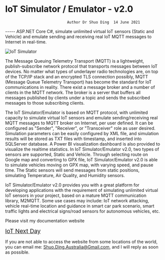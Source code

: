 # IoT Simulator / Emulator  - v2.0  
                                Author Dr Shuo Ding  14 June 2021
                                
----- ASP.NET Core C#, simulate unlimited virtual IoT sensors (Static and Vehicle) and emulate sending and receiving real IoT MQTT messages to Internet in real-time.

 <img src="https://iotnextday.com/images/dashboardmetal.jpg" alt="IoT Simulator">
 
The Message Queuing Telemetry Transport (MQTT) is a lightweight, publish-subscribe network protocol that transports messages between IoT devices. No matter what types of underlayer radio technologies are, on top of the TCP/IP stack and an encrypted TLS connection possibly, MQTT (Message Queue Telemetry Transport) has become the standard for IoT communications in reality. There exist a message broker and a number of clients in the MQTT network. The broker is a server that buffers all messages published by clients under a topic and sends the subscribed messages to those subscribing clients.  

The IoT Simulator/Emulator is based on MQTT protocol, with unlimited capacity to simulate virtual IoT sensors and emulate sending/receiving real MQTT messages to MQTT broker on Internet, per user defined. It can be configured as "Sender", "Receiver", or "Transceiver" role as user desired. Simulation parameters can be easily configured by XML file, and simulation results will be stored as TXT files with timestamp, and inserted into SQLServer database. A Power BI visualization dashboard is also provided to visualize the realtime statistics. In IoT Simulator/Emulator v2.0, two types of sensors are supported, Static and Vehicle. Through selecting route on Google map and converting to GPX file, IoT Simulator/Emulator v2.0 is able to simulate vehicles moving on GPX map, with varying speed, and pause time. The Static sensors will send messages from static positions, simulating Temperature, Air Quality, and Humidity sensors. 

IoT Simulator/Emulator v2.0 provides you with a great platform for developing applications with the requirement of simulating unlimited virtual IoT sensors in your project, based on a mature MQTT communication library, M2MQTT. Some use cases may include: IoT network attacking, vehicle real-time location and guidance in smart car park scenario, smart traffic lights and electrical signs/road sensors for autonomous vehicles, etc.

Please visit my documentation website 

<a href="https://iotnextday.com" style="font-size:19px">IoT Next Day</a>
 
If you are not able to access the website from some locations of the world, you can email me: Shuo.Ding.Australia@Gmail.com, and I will reply as soon as possible. 

